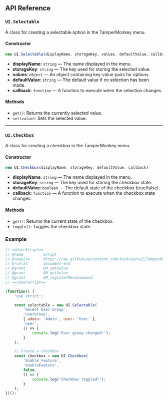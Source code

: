 ## API Reference

### `UI.Selectable`

A class for creating a selectable option in the TamperMonkey menu.

#### Constructor

```javascript
new UI.Selectable(displayName, storageKey, values, defaultValue, callback)
```

- **displayName**: `string` — The name displayed in the menu.
- **storageKey**: `string` — The key used for storing the selected value.
- **values**: `object` — An object containing key-value pairs for options.
- **defaultValue**: `string` — The default value if no selection has been made.
- **callback**: `function` — A function to execute when the selection changes.

#### Methods

- `get()`: Returns the currently selected value.
- `set(value)`: Sets the selected value.

---

### `UI.Checkbox`

A class for creating a checkbox in the TamperMonkey menu.

#### Constructor

```javascript
new UI.Checkbox(displayName, storageKey, defaultValue, callback)
```

- **displayName**: `string` — The name displayed in the menu.
- **storageKey**: `string` — The key used for storing the checkbox state.
- **defaultValue**: `boolean` — The default state of the checkbox (true/false).
- **callback**: `function` — A function to execute when the checkbox state changes.

#### Methods

- `get()`: Returns the current state of the checkbox.
- `toggle()`: Toggles the checkbox state.

### Example
```javascript
// ==UserScript==
// @name         Script
// @require      https://raw.githubusercontent.com/fucksource2/TamperMonkey-UI/refs/heads/main/lib.js
// @run-at       document-end
// @grant        GM_setValue
// @grant        GM_getValue
// @grant        GM_registerMenuCommand
// ==/UserScript==

(function() {
    'use strict';

    const selectable = new UI.Selectable(
        'Select User Group',
        'userGroup',
        { admin: 'Admin', user: 'User' },
        'user',
        () => {
            console.log('User group changed!');
        }
    );

    // Create a checkbox
    const checkbox = new UI.Checkbox(
        'Enable Feature',
        'enableFeature',
        false,
        () => {
            console.log('Checkbox toggled!');
        }
    );
})();
```
